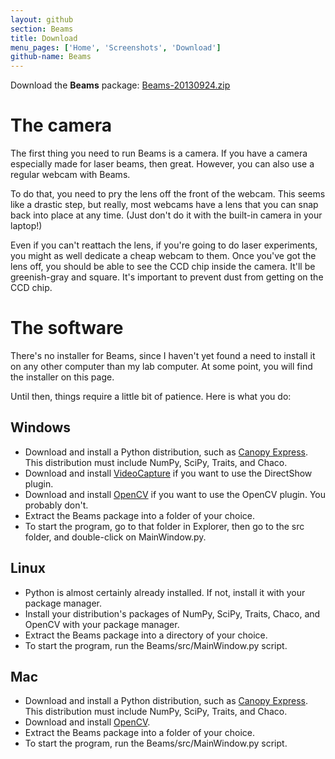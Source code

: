 ```yaml
---
layout: github
section: Beams
title: Download
menu_pages: ['Home', 'Screenshots', 'Download']
github-name: Beams
---
```


<p class="callout">
  Download the <strong>Beams</strong> package: <a class="source-download" href="/downloads/Beams-20130924.zip">Beams-20130924.zip</a>
</p>

# The camera #

The first thing you need to run Beams is a camera.
If you have a camera especially made for laser beams, then great.
However, you can also use a regular webcam with Beams.

To do that, you need to pry the lens off the front of the webcam.
This seems like a drastic step, but really, most webcams have a lens that you can snap back into place at any time.
(Just don't do it with the built-in camera in your laptop!)

Even if you can't reattach the lens, if you're going to do laser experiments, you might as well dedicate a cheap webcam to them.
Once you've got the lens off, you should be able to see the CCD chip inside the camera.
It'll be greenish-gray and square.
It's important to prevent dust from getting on the CCD chip.

<!--
**Determine the pixel size** of your CCD chip. (You only need to do this if you're going to do beam profiling.)
-->

# The software #

There's no installer for Beams, since I haven't yet found a need to install it on any other computer than my lab computer.
At some point, you will find the installer on this page.

Until then, things require a little bit of patience.
Here is what you do:

## Windows ##

* Download and install a Python distribution, such as [Canopy Express](https://enthought.com/products/canopy/#/limited). <span class="note">This distribution must include NumPy, SciPy, Traits, and Chaco.</span>
* Download and install [VideoCapture](http://videocapture.sourceforge.net/) if you want to use the DirectShow plugin.
* Download and install [OpenCV](http://opencv.willowgarage.com/wiki/InstallGuide) if you want to use the OpenCV plugin. <span class="note">You probably don't.</span>
* Extract the Beams package into a folder of your choice.
* To start the program, go to that folder in Explorer, then go to the <span class="file">src</span> folder, and double-click on <span class="file">MainWindow.py</span>.

## Linux ##

* Python is almost certainly already installed. <span class="note">If not, install it with your package manager.</span>
* Install your distribution's packages of NumPy, SciPy, Traits, Chaco, and OpenCV with your package manager.
* Extract the Beams package into a directory of your choice.
* To start the program, run the <span class="file">Beams/src/MainWindow.py</span> script.

## Mac ##

* Download and install a Python distribution, such as [Canopy Express](https://enthought.com/products/canopy/#/limited). <span class="note">This distribution must include NumPy, SciPy, Traits, and Chaco.</span>
* Download and install [OpenCV](http://opencv.willowgarage.com/wiki/InstallGuide).
* Extract the Beams package into a folder of your choice.
* To start the program, run the <span class="file">Beams/src/MainWindow.py</span> script.
